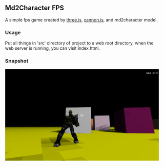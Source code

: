 ## Md2Character FPS

A simple fps game created by [three.js](https://github.com/mrdoob/three.js), [cannon.js](https://github.com/schteppe/cannon.js), and md2character model.

### Usage

Put all things in 'src' directory of project to a web root directory, when the web server is running, you can visit index.html. 

### Snapshot

![snapshot](./example/snapshot.png)